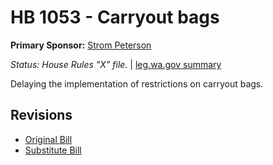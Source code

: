# HB 1053 - Carryout bags
**Primary Sponsor:** [Strom Peterson](/person/leg/strom.peterson.md)

*Status: House Rules "X" file.* | [leg.wa.gov summary](https://app.leg.wa.gov/billsummary?BillNumber=1053&Year=2021)

Delaying the implementation of restrictions on carryout bags.

## Revisions
* [Original Bill](1/)
* [Substitute Bill](S/)
